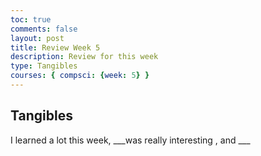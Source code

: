 ```yaml
---
toc: true
comments: false
layout: post
title: Review Week 5
description: Review for this week
type: Tangibles
courses: { compsci: {week: 5} }
---
```


## Tangibles

I learned a lot this week, ___was really interesting , and ___